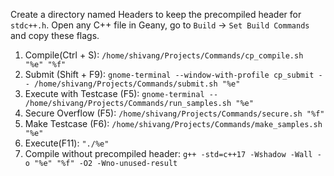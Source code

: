 Create a directory named Headers to keep the precompiled header for `stdc++.h`. Open any C++ file in Geany, go to `Build` -> `Set Build Commands` and copy these flags.
<ol>
<li>Compile(Ctrl + S): <code>/home/shivang/Projects/Commands/cp_compile.sh "%e" "%f"</code> </li>
<li>Submit (Shift + F9): <code>gnome-terminal --window-with-profile cp_submit -- /home/shivang/Projects/Commands/submit.sh "%e"</code></li>
<li>Execute with Testcase (F5): <code>gnome-terminal -- /home/shivang/Projects/Commands/run_samples.sh "%e"</code></li>
<li>Secure Overflow (F5): <code>/home/shivang/Projects/Commands/secure.sh "%f"</code></li>
<li>Make Testcase (F6): <code>/home/shivang/Projects/Commands/make_samples.sh "%e"</code></li>
<li>Execute(F11): <code>"./%e"</code></li>
<li>Compile without precompiled header: <code>g++ -std=c++17 -Wshadow -Wall -o "%e" "%f" -O2 -Wno-unused-result</code> </li>
</ol>

